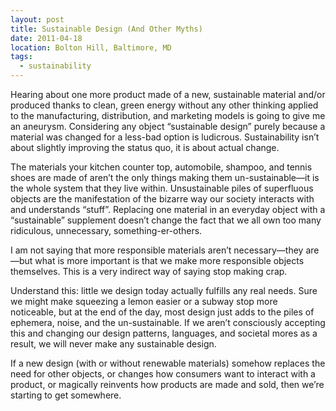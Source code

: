 ```yaml
---
layout: post
title: Sustainable Design (And Other Myths)
date: 2011-04-18
location: Bolton Hill, Baltimore, MD
tags:
  - sustainability
---
```


Hearing about one more product made of a new, sustainable material and/or produced thanks to clean, green energy without any other thinking applied to the manufacturing, distribution, and marketing models is going to give me an aneurysm. Considering any object “sustainable design” purely because a material was changed for a less-bad option is ludicrous. Sustainability isn’t about slightly improving the status quo, it is about actual change. 

The materials your kitchen counter top, automobile, shampoo, and tennis shoes are made of aren’t the only things making them un-sustainable—it is the whole system that they live within. Unsustainable piles of superfluous objects are the manifestation of the bizarre way our society interacts with and understands “stuff”. Replacing one material in an everyday object with a “sustainable” supplement doesn’t change the fact that we all own too many ridiculous, unnecessary, something-er-others.

I am not saying that more responsible materials aren’t necessary—they are—but what is more important is that we make more responsible objects themselves. This is a very indirect way of saying stop making crap.

Understand this: little we design today actually fulfills any real needs. Sure we might make squeezing a lemon easier or a subway stop more noticeable, but at the end of the day, most design just adds to the piles of ephemera, noise, and the un-sustainable. If we aren’t consciously accepting this and changing our design patterns, languages, and societal mores as a result, we will never make any sustainable design.

If a new design (with or without renewable materials) somehow replaces the need for other objects, or changes how consumers want to interact with a product, or magically reinvents how products are made and sold, then we’re starting to get somewhere.